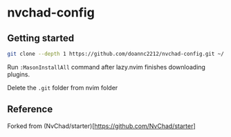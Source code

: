 # nvchad-config

## Getting started

```bash
git clone --depth 1 https://github.com/doannc2212/nvchad-config.git ~/.config/nvim && nvim
```

Run `:MasonInstallAll` command after lazy.nvim finishes downloading plugins.

Delete the `.git` folder from nvim folder

## Reference

Forked from (NvChad/starter)[https://github.com/NvChad/starter]

